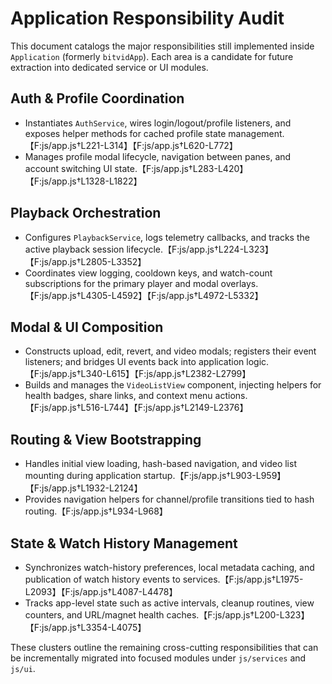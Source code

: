 # Application Responsibility Audit

This document catalogs the major responsibilities still implemented inside `Application` (formerly `bitvidApp`). Each area is a candidate for future extraction into dedicated service or UI modules.

## Auth & Profile Coordination
- Instantiates `AuthService`, wires login/logout/profile listeners, and exposes helper methods for cached profile state management.【F:js/app.js†L221-L314】【F:js/app.js†L620-L772】
- Manages profile modal lifecycle, navigation between panes, and account switching UI state.【F:js/app.js†L283-L420】【F:js/app.js†L1328-L1822】

## Playback Orchestration
- Configures `PlaybackService`, logs telemetry callbacks, and tracks the active playback session lifecycle.【F:js/app.js†L224-L323】【F:js/app.js†L2805-L3352】
- Coordinates view logging, cooldown keys, and watch-count subscriptions for the primary player and modal overlays.【F:js/app.js†L4305-L4592】【F:js/app.js†L4972-L5332】

## Modal & UI Composition
- Constructs upload, edit, revert, and video modals; registers their event listeners; and bridges UI events back into application logic.【F:js/app.js†L340-L615】【F:js/app.js†L2382-L2799】
- Builds and manages the `VideoListView` component, injecting helpers for health badges, share links, and context menu actions.【F:js/app.js†L516-L744】【F:js/app.js†L2149-L2376】

## Routing & View Bootstrapping
- Handles initial view loading, hash-based navigation, and video list mounting during application startup.【F:js/app.js†L903-L959】【F:js/app.js†L1932-L2124】
- Provides navigation helpers for channel/profile transitions tied to hash routing.【F:js/app.js†L934-L968】

## State & Watch History Management
- Synchronizes watch-history preferences, local metadata caching, and publication of watch history events to services.【F:js/app.js†L1975-L2093】【F:js/app.js†L4087-L4478】
- Tracks app-level state such as active intervals, cleanup routines, view counters, and URL/magnet health caches.【F:js/app.js†L200-L323】【F:js/app.js†L3354-L4075】

These clusters outline the remaining cross-cutting responsibilities that can be incrementally migrated into focused modules under `js/services` and `js/ui`.
